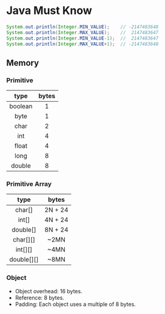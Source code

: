 # Java Must Know

```java
System.out.println(Integer.MIN_VALUE);    // -2147483648
System.out.println(Integer.MAX_VALUE);    //  2147483647
System.out.println(Integer.MIN_VALUE-1);  //  2147483647
System.out.println(Integer.MAX_VALUE+1);  // -2147483648
```

## Memory

### Primitive

|type|bytes|
|:-:|:-:|
|boolean|1|
|byte|1|
|char|2|
|int|4|
|float|4|
|long|8|
|double|8|

### Primitive Array

|type|bytes|
|:-:|:-:|
|char[]|2N + 24|
|int[]|4N + 24|
|double[]|8N + 24|
|char[][]|~2MN|
|int[][]|~4MN|
|double[][]|~8MN|

### Object
* Object overhead: 16 bytes.
* Reference: 8 bytes.
* Padding: Each object uses a multiple of 8 bytes.

